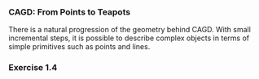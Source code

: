 ### CAGD: From Points to Teapots

There is a natural progression of the geometry behind CAGD.  With small incremental steps, it is possible to describe complex objects in terms of simple primitives such as points and lines.


### Exercise 1.4



